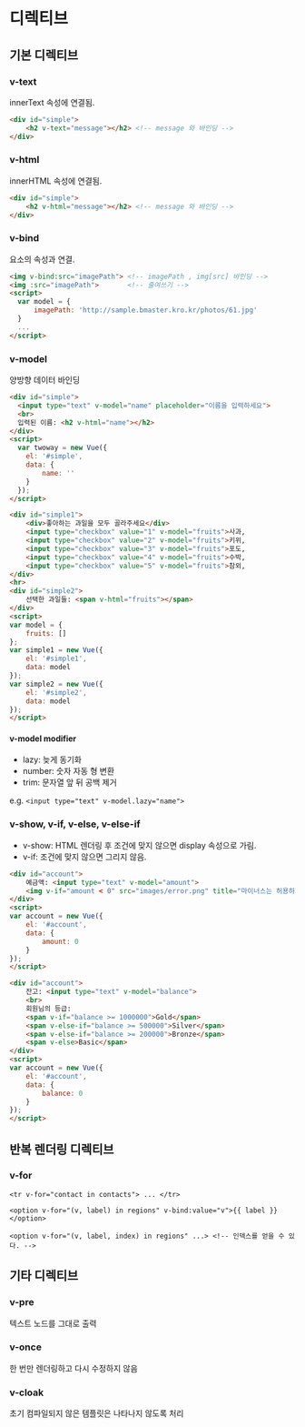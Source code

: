 # 디렉티브

## 기본 디렉티브

### v-text
innerText 속성에 연결됨.
```html
<div id="simple">
    <h2 v-text="message"></h2> <!-- message 와 바인딩 -->
</div>
```

### v-html
innerHTML 속성에 연결됨.
```html
<div id="simple">
    <h2 v-html="message"></h2> <!-- message 와 바인딩 -->
</div>
```

### v-bind
요소의 속성과 연결.
```html
<img v-bind:src="imagePath"> <!-- imagePath , img[src] 바인딩 -->
<img :src="imagePath">       <!-- 줄여쓰기 -->
<script>
  var model = {
      imagePath: 'http://sample.bmaster.kro.kr/photos/61.jpg'
  }
  ...
</script>

```

### v-model
양방향 데이터 바인딩

```html
<div id="simple">
  <input type="text" v-model="name" placeholder="이름을 입력하세요">
  <br>
  입력된 이름: <h2 v-html="name"></h2>
</div>
<script>
  var twoway = new Vue({
    el: '#simple',
    data: {
        name: ''
    }
  });
</script>
```


```html
<div id="simple1">
    <div>좋아하는 과일을 모두 골라주세요</div>
    <input type="checkbox" value="1" v-model="fruits">사과,
    <input type="checkbox" value="2" v-model="fruits">키위,
    <input type="checkbox" value="3" v-model="fruits">포도,
    <input type="checkbox" value="4" v-model="fruits">수박,
    <input type="checkbox" value="5" v-model="fruits">참외,
</div>
<hr>
<div id="simple2">
    선택한 과일들: <span v-html="fruits"></span>
</div>
<script>
var model = {
    fruits: []
};
var simple1 = new Vue({
    el: '#simple1',
    data: model
});
var simple2 = new Vue({
    el: '#simple2',
    data: model
});
</script>
```

#### v-model modifier
* lazy:   늦게 동기화
* number: 숫자 자동 형 변환
* trim: 문자열 앞 뒤 공백 제거

e.g. `<input type="text" v-model.lazy="name">`



### v-show, v-if, v-else, v-else-if 
* v-show: HTML 렌더링 후 조건에 맞지 않으면 display 속성으로 가림.
* v-if: 조건에 맞지 않으면 그리지 않음.

```html
<div id="account">
    예금액: <input type="text" v-model="amount">
    <img v-if="amount < 0" src="images/error.png" title="마이너스는 허용하지 않습니다.">
</div>
<script>
var account = new Vue({
    el: '#account',
    data: {
        amount: 0
    }
});
</script>
```

```html
<div id="account">
    잔고: <input type="text" v-model="balance">
    <br>
    회원님의 등급:
    <span v-if="balance >= 1000000">Gold</span>
    <span v-else-if="balance >= 500000">Silver</span>
    <span v-else-if="balance >= 200000">Bronze</span>
    <span v-else>Basic</span>
</div>
<script>
var account = new Vue({
    el: '#account',
    data: {
        balance: 0
    }
});
</script>
```



## 반복 렌더링 디렉티브

### v-for
`<tr v-for="contact in contacts"> ... </tr>`

`<option v-for="(v, label) in regions" v-bind:value="v">{{ label }}</option>`

`<option v-for="(v, label, index) in regions" ...> <!-- 인덱스를 얻을 수 있다. -->`



## 기타 디렉티브

### v-pre
텍스트 노드를 그대로 출력


### v-once
한 번만 렌더링하고 다시 수정하지 않음


### v-cloak
초기 컴파일되지 않은 템플릿은 나타나지 않도록 처리
